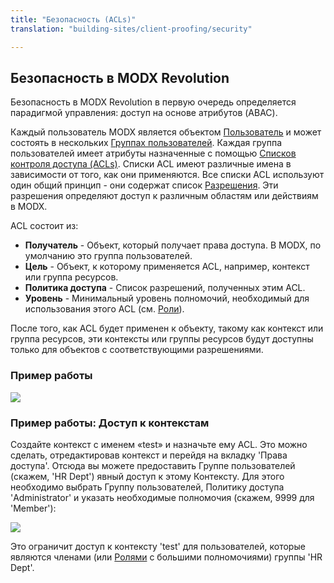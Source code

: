 ```yaml
---
title: "Безопасность (ACLs)"
translation: "building-sites/client-proofing/security"

---
```


## Безопасность в MODX Revolution

Безопасность в MODX Revolution в первую очередь определяется парадигмой управления: доступ на основе атрибутов (ABAC).

Каждый пользователь MODX является объектом [Пользователь](building-sites/client-proofing/security/users "Пользователи") и может состоять в нескольких [Группах пользователей](building-sites/client-proofing/security/user-groups "Группы пользователей"). Каждая группа пользователей имеет атрибуты назначенные с помощью [Списков контроля доступа (ACLs)](building-sites/client-proofing/security/policies/acls "ACLs"). Списки ACL имеют различные имена в зависимости от того, как они применяются. Все списки ACL используют один общий принцип - они содержат список [Разрешения](building-sites/client-proofing/security/policies/permissions "Разрешения"). Эти разрешения определяют доступ к различным областям или действиям в MODX.

ACL состоит из:

- **Получатель** - Объект, который получает права доступа. В MODX, по умолчанию это группа пользователей.
- **Цель** - Объект, к которому применяется ACL, например, контекст или группа ресурсов.
- **Политика доступа** - Список разрешений, полученных этим ACL.
- **Уровень** - Минимальный уровень полномочий, необходимый для использования этого ACL (см. [Роли](building-sites/client-proofing/security/roles "Роли")).

После того, как ACL будет применен к объекту, такому как контекст или группа ресурсов, эти контексты или группы ресурсов будут доступны только для объектов с соответствующими разрешениями.

### Пример работы

![](understanding-revo-acls.jpg)

### Пример работы: Доступ к контекстам

Создайте контекст с именем «test» и назначьте ему ACL. Это можно сделать, отредактировав контекст и перейдя на вкладку 'Права доступа'. Отсюда вы можете предоставить Группе пользователей (скажем, 'HR Dept') явный доступ к этому Контексту. Для этого необходимо выбрать Группу пользователей, Политику доступа 'Administrator' и указать необходимые полномочия (скажем, 9999 для 'Member'):

![](sec-ugctx1.png)

Это ограничит доступ к контексту 'test' для пользователей, которые являются членами (или [Ролями](building-sites/client-proofing/security/roles "Роли") с большими полномочиями) группы  'HR Dept'.
